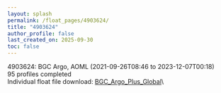 ```yaml
---
layout: splash
permalink: /float_pages/4903624/
title: "4903624"
author_profile: false
last_created_on: 2025-09-30
toc: false
---
```

 
4903624: BGC Argo, AOML (2021-09-26T08:46 to 2023-12-07T00:18)\
95 profiles completed\
Individual float file download: [BGC_Argo_Plus_Global](https://ftp.soest.hawaii.edu/bgc_argo_plus/Individual_Floats/outliers_removed/4903624_Sprof_processed.nc)\
